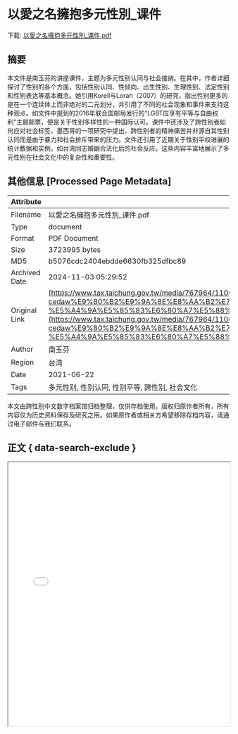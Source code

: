 # 以愛之名擁抱多元性別_课件

<!-- tcd_download_link -->
下载: <a href="以愛之名擁抱多元性別_课件.pdf" download>以愛之名擁抱多元性別_课件.pdf</a>
<!-- tcd_download_link_end -->

## 摘要

<!-- tcd_abstract -->
本文件是南玉芬的讲座课件，主题为多元性别认同与社会接纳。在其中，作者详细探讨了性别的各个方面，包括性别认同、性倾向、出生性别、生理性别、法定性别和性别表达等基本概念。她引用Korell与Lorah（2007）的研究，指出性别更多的是在一个连续体上而非绝对的二元划分，并引用了不同的社会现象和事件来支持这种观点。如文件中提到的2016年联合国邮局发行的“LGBT应享有平等与自由权利”主题邮票，便是关于性别多样性的一种国际认可。课件中还涉及了跨性别者如何应对社会标签，墨西哥的一项研究中提出，跨性别者的精神痛苦并非源自其性别认同而是由于暴力和社会排斥带来的压力。文件还引用了近期关于性别平权进展的统计数据和实例，如台湾同志婚姻合法化后的社会反应。这些内容丰富地展示了多元性别在社会文化中的复杂性和重要性。

<!-- tcd_abstract_end -->

## 其他信息 [Processed Page Metadata]

| Attribute       | Value                                  |
|-----------------|----------------------------------------|
| Filename        | 以愛之名擁抱多元性別_课件.pdf                             |
| Type            | document                                 |
| Format          | PDF Document                               |
| Size            | 3723995 bytes                           |
| MD5             | b5076cdc2404ebdde6630fb325dfbc89                                  |
| Archived Date   | 2024-11-03 05:29:52                             |
| Original Link   | [https://www.tax.taichung.gov.tw/media/767964/1100903-cedaw%E9%80%B2%E9%9A%8E%E8%AA%B2%E7%A8%8B-%E5%A4%9A%E5%85%83%E6%80%A7%E5%88%A5%E6%AC%8A%E7%9B%8A%E7%B0%A1%E5%A0%B1.pdf](https://www.tax.taichung.gov.tw/media/767964/1100903-cedaw%E9%80%B2%E9%9A%8E%E8%AA%B2%E7%A8%8B-%E5%A4%9A%E5%85%83%E6%80%A7%E5%88%A5%E6%AC%8A%E7%9B%8A%E7%B0%A1%E5%A0%B1.pdf)                         |
| Author          | 南玉芬                               |
| Region          | 台湾                               |
| Date            | 2021-06-22                                 |
| Tags            | 多元性别, 性别认同, 性别平等, 跨性别, 社会文化                                 |

本文由跨性别中文数字档案馆归档整理，仅供存档使用。版权归原作者所有，所有内容仅为历史资料保存及研究之用。如果原作者或相关方希望移除存档内容，请通过电子邮件与我们联系。

## 正文 { data-search-exclude }

<!-- tcd_main_text -->
<iframe src="../以愛之名擁抱多元性別_课件.pdf" width="100%" height="600px">
    <p>无法显示PDF，请下载查看。</p>
</iframe>
<!-- tcd_main_text_end -->

